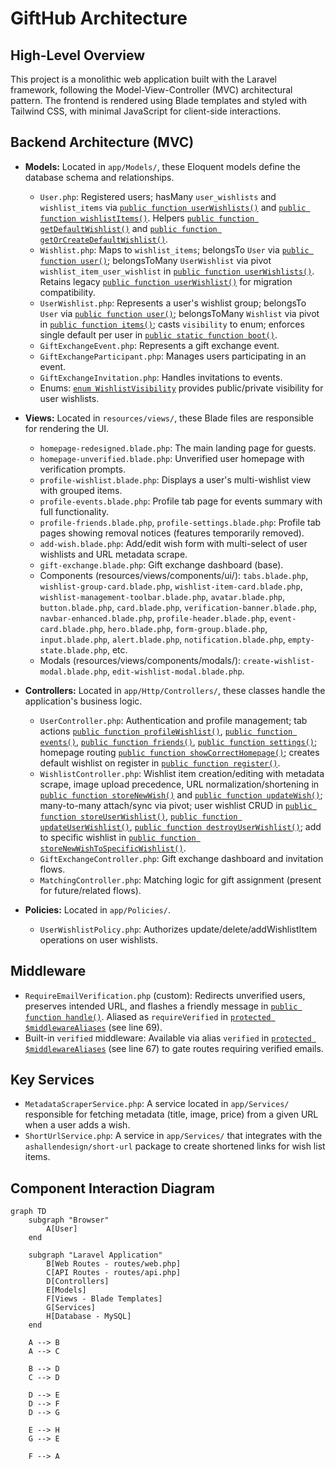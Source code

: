 # GiftHub Architecture

## High-Level Overview

This project is a monolithic web application built with the Laravel framework, following the Model-View-Controller (MVC) architectural pattern. The frontend is rendered using Blade templates and styled with Tailwind CSS, with minimal JavaScript for client-side interactions.

## Backend Architecture (MVC)

*   **Models:** Located in `app/Models/`, these Eloquent models define the database schema and relationships.
    *   `User.php`: Registered users; hasMany `user_wishlists` and `wishlist_items` via [`public function userWishlists()`](app/Models/User.php:64) and [`public function wishlistItems()`](app/Models/User.php:69). Helpers [`public function getDefaultWishlist()`](app/Models/User.php:74) and [`public function getOrCreateDefaultWishlist()`](app/Models/User.php:79).
    *   `Wishlist.php`: Maps to `wishlist_items`; belongsTo `User` via [`public function user()`](app/Models/Wishlist.php:27); belongsToMany `UserWishlist` via pivot `wishlist_item_user_wishlist` in [`public function userWishlists()`](app/Models/Wishlist.php:32). Retains legacy [`public function userWishlist()`](app/Models/Wishlist.php:39) for migration compatibility.
    *   `UserWishlist.php`: Represents a user's wishlist group; belongsTo `User` via [`public function user()`](app/Models/UserWishlist.php:27); belongsToMany `Wishlist` via pivot in [`public function items()`](app/Models/UserWishlist.php:32); casts `visibility` to enum; enforces single default per user in [`public static function boot()`](app/Models/UserWishlist.php:54).
    *   `GiftExchangeEvent.php`: Represents a gift exchange event.
    *   `GiftExchangeParticipant.php`: Manages users participating in an event.
    *   `GiftExchangeInvitation.php`: Handles invitations to events.
    *   Enums: [`enum WishlistVisibility`](app/Enums/WishlistVisibility.php:5) provides public/private visibility for user wishlists.

*   **Views:** Located in `resources/views/`, these Blade files are responsible for rendering the UI.
    *   `homepage-redesigned.blade.php`: The main landing page for guests.
    *   `homepage-unverified.blade.php`: Unverified user homepage with verification prompts.
    *   `profile-wishlist.blade.php`: Displays a user's multi-wishlist view with grouped items.
    *   `profile-events.blade.php`: Profile tab page for events summary with full functionality.
    *   `profile-friends.blade.php`, `profile-settings.blade.php`: Profile tab pages showing removal notices (features temporarily removed).
    *   `add-wish.blade.php`: Add/edit wish form with multi-select of user wishlists and URL metadata scrape.
    *   `gift-exchange.blade.php`: Gift exchange dashboard (base).
    *   Components (resources/views/components/ui/): `tabs.blade.php`, `wishlist-group-card.blade.php`, `wishlist-item-card.blade.php`, `wishlist-management-toolbar.blade.php`, `avatar.blade.php`, `button.blade.php`, `card.blade.php`, `verification-banner.blade.php`, `navbar-enhanced.blade.php`, `profile-header.blade.php`, `event-card.blade.php`, `hero.blade.php`, `form-group.blade.php`, `input.blade.php`, `alert.blade.php`, `notification.blade.php`, `empty-state.blade.php`, etc.
    *   Modals (resources/views/components/modals/): `create-wishlist-modal.blade.php`, `edit-wishlist-modal.blade.php`.

*   **Controllers:** Located in `app/Http/Controllers/`, these classes handle the application's business logic.
    *   `UserController.php`: Authentication and profile management; tab actions [`public function profileWishlist()`](app/Http/Controllers/UserController.php:146), [`public function events()`](app/Http/Controllers/UserController.php:183), [`public function friends()`](app/Http/Controllers/UserController.php:232), [`public function settings()`](app/Http/Controllers/UserController.php:267); homepage routing [`public function showCorrectHomepage()`](app/Http/Controllers/UserController.php:100); creates default wishlist on register in [`public function register()`](app/Http/Controllers/UserController.php:82).
    *   `WishlistController.php`: Wishlist item creation/editing with metadata scrape, image upload precedence, URL normalization/shortening in [`public function storeNewWish()`](app/Http/Controllers/WishlistController.php:36) and [`public function updateWish()`](app/Http/Controllers/WishlistController.php:237); many-to-many attach/sync via pivot; user wishlist CRUD in [`public function storeUserWishlist()`](app/Http/Controllers/WishlistController.php:387), [`public function updateUserWishlist()`](app/Http/Controllers/WishlistController.php:404), [`public function destroyUserWishlist()`](app/Http/Controllers/WishlistController.php:423); add to specific wishlist in [`public function storeNewWishToSpecificWishlist()`](app/Http/Controllers/WishlistController.php:449).
    *   `GiftExchangeController.php`: Gift exchange dashboard and invitation flows.
    *   `MatchingController.php`: Matching logic for gift assignment (present for future/related flows).
*   **Policies:** Located in `app/Policies/`.
    *   `UserWishlistPolicy.php`: Authorizes update/delete/addWishlistItem operations on user wishlists.

## Middleware

*   `RequireEmailVerification.php` (custom): Redirects unverified users, preserves intended URL, and flashes a friendly message in [`public function handle()`](app/Http/Middleware/RequireEmailVerification.php:20). Aliased as `requireVerified` in [`protected $middlewareAliases`](app/Http/Kernel.php:55) (see line 69).
*   Built-in `verified` middleware: Available via alias `verified` in [`protected $middlewareAliases`](app/Http/Kernel.php:55) (see line 67) to gate routes requiring verified emails.

## Key Services

*   `MetadataScraperService.php`: A service located in `app/Services/` responsible for fetching metadata (title, image, price) from a given URL when a user adds a wish.
*   `ShortUrlService.php`: A service in `app/Services/` that integrates with the `ashallendesign/short-url` package to create shortened links for wish list items.

## Component Interaction Diagram

```mermaid
graph TD
    subgraph "Browser"
        A[User]
    end

    subgraph "Laravel Application"
        B[Web Routes - routes/web.php]
        C[API Routes - routes/api.php]
        D[Controllers]
        E[Models]
        F[Views - Blade Templates]
        G[Services]
        H[Database - MySQL]
    end

    A --> B
    A --> C

    B --> D
    C --> D

    D --> E
    D --> F
    D --> G

    E --> H
    G --> E

    F --> A